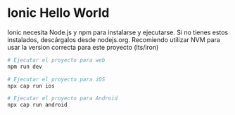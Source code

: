 # Ionic Hello World
Ionic necesita Node.js y npm para instalarse y ejecutarse. Si no tienes estos instalados, descárgalos desde nodejs.org.
Recomiendo utilizar NVM para usar la version correcta para este proyecto (lts/iron)

```bash
# Ejecutar el proyecto para web
npm run dev

# Ejecutar el proyecto para iOS
npx cap run ios

# Ejecutar el proyecto para Android
npx cap run android
```
